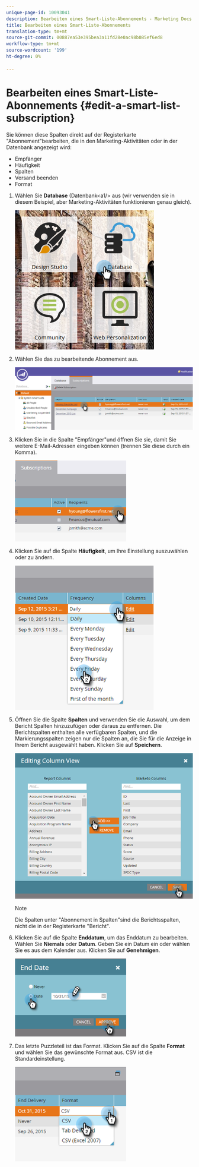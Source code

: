 ```yaml
---
unique-page-id: 10093041
description: Bearbeiten eines Smart-Liste-Abonnements - Marketing Docs - Produktdokumentation
title: Bearbeiten eines Smart-Liste-Abonnements
translation-type: tm+mt
source-git-commit: 00887ea53e395bea3a11fd28e0ac98b085ef6ed8
workflow-type: tm+mt
source-wordcount: '199'
ht-degree: 0%

---
```



# Bearbeiten eines Smart-Liste-Abonnements {#edit-a-smart-list-subscription}

Sie können diese Spalten direkt auf der Registerkarte &quot;Abonnement&quot;bearbeiten, die in den Marketing-Aktivitäten oder in der Datenbank angezeigt wird:

* Empfänger
* Häufigkeit
* Spalten
* Versand beenden
* Format

1. Wählen Sie **Database** (Datenbank&lt;a1/> aus (wir verwenden sie in diesem Beispiel, aber Marketing-Aktivitäten funktionieren genau gleich).

   ![](assets/db-1.png)

1. Wählen Sie das zu bearbeitende Abonnement aus.

   ![](assets/two.png)

1. Klicken Sie in die Spalte &quot;Empfänger&quot;und öffnen Sie sie, damit Sie weitere E-Mail-Adressen eingeben können (trennen Sie diese durch ein Komma).

   ![](assets/image2015-9-14-13-3a44-3a14.png)

1. Klicken Sie auf die Spalte **Häufigkeit**, um Ihre Einstellung auszuwählen oder zu ändern.

   ![](assets/image2015-9-14-10-3a30-3a37.png)

1. Öffnen Sie die Spalte **Spalten** und verwenden Sie die Auswahl, um dem Bericht Spalten hinzuzufügen oder daraus zu entfernen. Die Berichtspalten enthalten alle verfügbaren Spalten, und die Markierungsspalten zeigen nur die Spalten an, die Sie für die Anzeige in Ihrem Bericht ausgewählt haben. Klicken Sie auf **Speichern**.

   ![](assets/image2015-9-14-10-3a59-3a6.png)

   >[!NOTE]
   >
   >Die Spalten unter &quot;Abonnement in Spalten&quot;sind die Berichtsspalten, nicht die in der Registerkarte &quot;Bericht&quot;.

1. Klicken Sie auf die Spalte **Enddatum**, um das Enddatum zu bearbeiten. Wählen Sie **Niemals** oder **Datum**. Geben Sie ein Datum ein oder wählen Sie es aus dem Kalender aus. Klicken Sie auf **Genehmigen**.

   ![](assets/image2015-9-14-11-3a6-3a38.png)

1. Das letzte Puzzleteil ist das Format. Klicken Sie auf die Spalte **Format** und wählen Sie das gewünschte Format aus. CSV ist die Standardeinstellung.

   ![](assets/image2015-9-14-11-3a11-3a41.png)

